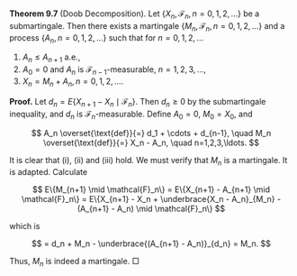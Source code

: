 **Theorem 9.7** (Doob Decomposition). Let $\{X_n, \mathcal{F}_n, n=0,1,2,\ldots\}$ be a submartingale. Then there exists a martingale $\{M_n, \mathcal{F}_n, n=0,1,2,\ldots\}$ and a process $\{A_n, n=0,1,2,\ldots\}$ such that for $n=0,1,2,\ldots$

1. $A_n \leq A_{n+1}$ a.e.,
2. $A_0 = 0$ and $A_n$ is $\mathcal{F}_{n-1}$-measurable, $n=1,2,3,\ldots$,
3. $X_n = M_n + A_n, n=0,1,2,\ldots$.

**Proof.** Let $d_n = E\{X_{n+1} - X_n \mid \mathcal{F}_n\}$. Then $d_n \geq 0$ by the submartingale inequality, and $d_n$ is $\mathcal{F}_n$-measurable. Define $A_0 = 0$, $M_0 = X_0$, and

$$
A_n \overset{\text{def}}{=} d_1 + \cdots + d_{n-1}, \quad M_n \overset{\text{def}}{=} X_n - A_n, \quad n=1,2,3,\ldots.
$$

It is clear that (i), (ii) and (iii) hold. We must verify that $M_n$ is a martingale. It is adapted. Calculate

$$
E\{M_{n+1} \mid \mathcal{F}_n\} = E\{X_{n+1} - A_{n+1} \mid \mathcal{F}_n\} = E\{X_{n+1} - X_n + \underbrace{X_n - A_n}_{M_n} - (A_{n+1} - A_n) \mid \mathcal{F}_n\}
$$

which is

$$
= d_n + M_n - \underbrace{(A_{n+1} - A_n)}_{d_n} = M_n.
$$

Thus, $M_n$ is indeed a martingale.  □

